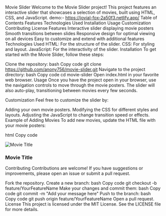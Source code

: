 Movie Slider
Welcome to the Movie Slider project! This project features an interactive slider that showcases a selection of movies, built using HTML, CSS, and JavaScript.
demo:- https://jovial-fox-2a50f3.netlify.app/
Table of Contents
Features
Technologies Used
Installation
Usage
Customization
Contributing
License
Features
Interactive slider displaying movie posters
Smooth transitions between slides
Responsive design for optimal viewing on all devices
Easy to customize and extend with additional features
Technologies Used
HTML: For the structure of the slider.
CSS: For styling and layout.
JavaScript: For the interactivity of the slider.
Installation
To get started with the Movie Slider, follow these steps:

Clone the repository:
bash
Copy code
git clone https://github.com/anony756/movie-slider.git
Navigate to the project directory:
bash
Copy code
cd movie-slider
Open index.html in your favorite web browser.
Usage
Once you have the project open in your browser, use the navigation controls to move through the movie posters. The slider will also auto-play, transitioning between movies every few seconds.

Customization
Feel free to customize the slider by:

Adding your own movie posters.
Modifying the CSS for different styles and layouts.
Adjusting the JavaScript to change transition speed or effects.
Example of Adding Movies
To add new movies, update the HTML file with your movie posters:

html
Copy code
<div class="slide">
  <img src="path/to/your/movie-poster.jpg" alt="Movie Title">
  <h3>Movie Title</h3>
</div>
Contributing
Contributions are welcome! If you have suggestions or improvements, please open an issue or submit a pull request.

Fork the repository.
Create a new branch:
bash
Copy code
git checkout -b feature/YourFeatureName
Make your changes and commit them:
bash
Copy code
git commit -m "Add your message here"
Push to the branch:
bash
Copy code
git push origin feature/YourFeatureName
Open a pull request.
License
This project is licensed under the MIT License. See the LICENSE file for more details.
